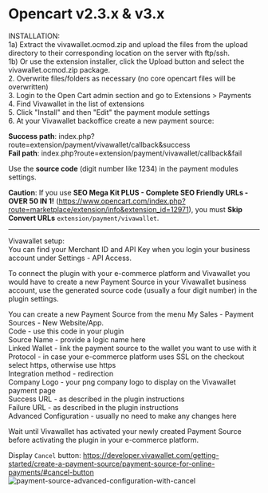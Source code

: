 # Opencart v2.3.x & v3.x

INSTALLATION:  
1a) Extract the vivawallet.ocmod.zip and upload the files from the upload directory to their corresponding location on the server with ftp/ssh.  
1b) Or use the extension installer, click the Upload button and select the vivawallet.ocmod.zip package.  
2. Overwrite files/folders as necessary (no core opencart files will be overwritten)  
3. Login to the Open Cart admin section and go to Extensions > Payments  
4. Find Vivawallet in the list of extensions  
5. Click "Install" and then "Edit" the payment module settings  
6. At your Vivawallet backoffice create a new payment source:  

**Success path**: index.php?route=extension/payment/vivawallet/callback&success  
**Fail path**: index.php?route=extension/payment/vivawallet/callback&fail  

Use the **source code** (digit number like 1234) in the payment modules settings.

**Caution**: If you use **SEO Mega Kit PLUS - Complete SEO Friendly URLs - OVER 50 IN 1!** (https://www.opencart.com/index.php?route=marketplace/extension/info&extension_id=12971), you must **Skip Convert URLs** `extension/payment/vivawallet`.

--------------------------------------------------------------------------------------------------

Vivawallet setup:  
You can find your Merchant ID and API Key when you login your business account under Settings - API Access.  

To connect the plugin with your e-commerce platform and Vivawallet you would have to create a new Payment Source in your Vivawallet business account, use the generated source code (usually a four digit number) in the plugin settings.  

You can create a new Payment Source from the menu My Sales - Payment Sources - New Website/App.  
Code - use this code in your plugin  
Source Name - provide a logic name here  
Linked Wallet - link the payment source to the wallet you want to use with it  
Protocol - in case your e-commerce platform uses SSL on the checkout select https, otherwise use https  
Integration method - redirection  
Company Logo - your png company logo to display on the Vivawallet payment page  
Success URL - as described in the plugin instructions  
Failure URL - as described in the plugin instructions  
Advanced Configuration - usually no need to make any changes here  

Wait until Vivawallet has activated your newly created Payment Source before activating the plugin in your e-commerce platform.  

Display `Cancel` button: https://developer.vivawallet.com/getting-started/create-a-payment-source/payment-source-for-online-payments/#cancel-button  
![payment-source-advanced-configuration-with-cancel](https://github.com/kanenas/til/assets/327786/3a49bde3-c04a-4dc4-b746-2ab577ade853)
